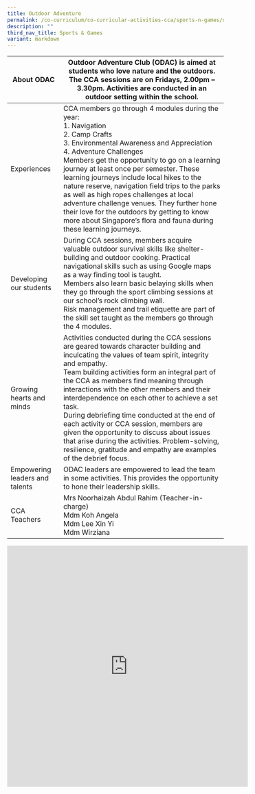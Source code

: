 ```yaml
---
title: Outdoor Adventure
permalink: /co-curriculum/co-curricular-activities-cca/sports-n-games/outdoor-adventure/
description: ""
third_nav_title: Sports & Games
variant: markdown
---
```

<table class="tg">
<thead>
  <tr>
    <th class="tg-hwm7">About ODAC</th>
    <th class="tg-u05r">Outdoor Adventure Club (ODAC) is aimed at students who love nature and the outdoors. The CCA sessions are on Fridays, 2.00pm – 3.30pm. Activities are conducted in an outdoor setting within the school.</th>
  </tr>
</thead>
<tbody>
  <tr>
    <td class="tg-dafn">Experiences</td>
    <td class="tg-u05r">CCA members go through 4 modules during the year:<br>1.       Navigation<br>2.       Camp Crafts<br>3.       Environmental Awareness and Appreciation<br>4.       Adventure Challenges <br>Members get the opportunity to go on a learning journey at least once per semester. These learning journeys include local hikes to the nature reserve, navigation field trips to the parks as well as high ropes challenges at local adventure challenge venues. They further hone their love for the outdoors by getting to know more about Singapore’s flora and fauna during these learning journeys. </td>
  </tr>
  <tr>
    <td class="tg-dafn">Developing our students</td>
    <td class="tg-u05r">During CCA sessions, members acquire valuable outdoor survival skills like shelter-building and outdoor cooking. Practical navigational skills such as using Google maps as a way finding tool is taught. <br>Members also learn basic belaying skills when they go through the sport climbing sessions at our school’s rock climbing wall. <br>Risk management and trail etiquette are part of the skill set taught as the members go through the 4 modules. </td>
  </tr>
  <tr>
    <td class="tg-dafn">Growing hearts and minds</td>
    <td class="tg-u05r">Activities conducted during the CCA sessions are geared towards character building and inculcating the values of team spirit, integrity and empathy. <br>Team building activities form an integral part of the CCA as members find meaning through interactions with the other members and their interdependence on each other to achieve a set task. <br>During debriefing time conducted at the end of each activity or CCA session, members are given the opportunity to discuss about issues that arise during the activities. Problem-solving, resilience, gratitude and empathy are examples of the debrief focus. </td>
  </tr>
  <tr>
    <td class="tg-dafn">Empowering leaders and talents</td>
    <td class="tg-u05r">ODAC leaders are empowered to lead the team in some activities. This provides the opportunity to hone their leadership skills.</td>
  </tr>
  <tr>
    <td class="tg-dafn">CCA Teachers</td>
    <td class="tg-u05r">Mrs Noorhaizah Abdul Rahim (Teacher-in-charge)<br>Mdm Koh Angela<br>Mdm Lee Xin Yi<br>Mdm Wirziana</td>
  </tr>
</tbody>
</table>

<iframe allowfullscreen="true" height="560" width="560" frameborder="0" src="https://docs.google.com/presentation/d/e/2PACX-1vTaapMPlsqGL65uRf0PTgCvcKUq6IZVEF7LFMs7uzRMqE39G_fTMaZS0RM-j5dMeTrCj8roqwZKtZBQ/embed?start=true&amp;loop=true&amp;delayms=3000"></iframe>